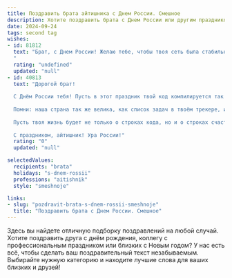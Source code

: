 ```yaml
---
title: Поздравить брата айтишника с Днем России. Смешное
description: Хотите поздравить брата с Днем России или другим праздником? Наш ИИ создаст незабываемое поздравление, а вы обязательно выделитесь среди других.  
date: 2024-09-24
tags: second tag
wishes:
- id: 81812
  text: "Брат, с Днем России! Желаю тебе, чтобы твоя сеть была стабильной, а код чистым, как триколор! Пусть баги обходят тебя стороной, а зарплату повышают чаще, чем обновления Windows. 😜
  "
  rating: "undefined"
  updated: "null"
- id: 40813
  text: "Дорогой брат!
  
  С Днём России тебя! Пусть в этот праздник твой код компилируется так же легко, как флаг россиян развевается на ветру! Желаю, чтобы баги обходили стороной, а пользователи были вечно довольны — как дети, получившие новый гаджет!
  
  Помни: наша страна так же велика, как список задач в твоём трекере, и так же многообразна, как языки программирования. Пусть интернет всегда будет безграничен, а мозг — всегда свеж, как обновлённая версия ПО!
  
  Пусть твоя жизнь будет не только о строках кода, но и о строках счастья, а для достижения успеха достаточно всего лишь одного удивительного алгоритма — верить в себя и не отключать компьютер во время важных обновлений!
  
  С праздником, айтишник! Ура России!"
  rating: "0"
  updated: "null"

selectedValues:
  recipients: "brata"
  holidays: "s-dnem-rossii"
  professions: "aitishnik"
  style: "smeshnoje"

links:
- slug: "pozdravit-brata-s-dnem-rossii-smeshnoje"
  title: "Поздравить брата с Днем России. Смешное"
---
```


Здесь вы найдете отличную подборку поздравлений на любой случай. 
Хотите поздравить друга с днём рождения, коллегу с профессиональным праздником или близких с Новым годом? У нас есть всё, чтобы сделать ваш поздравительный текст незабываемым. Выбирайте нужную категорию и находите лучшие слова для ваших близких и друзей!
